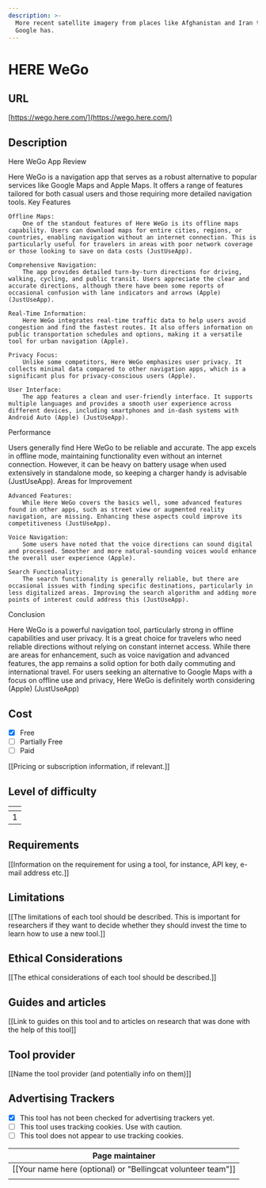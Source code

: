 ```yaml
---
description: >-
  More recent satellite imagery from places like Afghanistan and Iran than
  Google has.
---
```


# HERE WeGo

## URL

[https://wego.here.com/](https://wego.here.com/)

## Description

Here WeGo App Review

Here WeGo is a navigation app that serves as a robust alternative to popular services like Google Maps and Apple Maps. It offers a range of features tailored for both casual users and those requiring more detailed navigation tools. Key Features

```
Offline Maps:
    One of the standout features of Here WeGo is its offline maps capability. Users can download maps for entire cities, regions, or countries, enabling navigation without an internet connection. This is particularly useful for travelers in areas with poor network coverage or those looking to save on data costs​ (JustUseApp)​.

Comprehensive Navigation:
    The app provides detailed turn-by-turn directions for driving, walking, cycling, and public transit. Users appreciate the clear and accurate directions, although there have been some reports of occasional confusion with lane indicators and arrows​ (Apple)​​ (JustUseApp)​.

Real-Time Information:
    Here WeGo integrates real-time traffic data to help users avoid congestion and find the fastest routes. It also offers information on public transportation schedules and options, making it a versatile tool for urban navigation​ (Apple)​.

Privacy Focus:
    Unlike some competitors, Here WeGo emphasizes user privacy. It collects minimal data compared to other navigation apps, which is a significant plus for privacy-conscious users​ (Apple)​.

User Interface:
    The app features a clean and user-friendly interface. It supports multiple languages and provides a smooth user experience across different devices, including smartphones and in-dash systems with Android Auto​ (Apple)​​ (JustUseApp)​.
```

Performance

Users generally find Here WeGo to be reliable and accurate. The app excels in offline mode, maintaining functionality even without an internet connection. However, it can be heavy on battery usage when used extensively in standalone mode, so keeping a charger handy is advisable​ (JustUseApp)​. Areas for Improvement

```
Advanced Features:
    While Here WeGo covers the basics well, some advanced features found in other apps, such as street view or augmented reality navigation, are missing. Enhancing these aspects could improve its competitiveness​ (JustUseApp)​.

Voice Navigation:
    Some users have noted that the voice directions can sound digital and processed. Smoother and more natural-sounding voices would enhance the overall user experience​ (Apple)​.

Search Functionality:
    The search functionality is generally reliable, but there are occasional issues with finding specific destinations, particularly in less digitalized areas. Improving the search algorithm and adding more points of interest could address this​ (JustUseApp)​.
```

Conclusion

Here WeGo is a powerful navigation tool, particularly strong in offline capabilities and user privacy. It is a great choice for travelers who need reliable directions without relying on constant internet access. While there are areas for enhancement, such as voice navigation and advanced features, the app remains a solid option for both daily commuting and international travel. For users seeking an alternative to Google Maps with a focus on offline use and privacy, Here WeGo is definitely worth considering​ (Apple)​​ (JustUseApp)

## Cost

* [x] Free
* [ ] Partially Free
* [ ] Paid

\[\[Pricing or subscription information, if relevant.]]

## Level of difficulty

<table><thead><tr><th data-type="rating" data-max="5"></th></tr></thead><tbody><tr><td>1</td></tr></tbody></table>

## Requirements

\[\[Information on the requirement for using a tool, for instance, API key, e-mail address etc.]]

## Limitations

\[\[The limitations of each tool should be described. This is important for researchers if they want to decide whether they should invest the time to learn how to use a new tool.]]

## Ethical Considerations

\[\[The ethical considerations of each tool should be described.]]

## Guides and articles

\[\[Link to guides on this tool and to articles on research that was done with the help of this tool]]

## Tool provider

\[\[Name the tool provider (and potentially info on them)]]

## Advertising Trackers

* [x] This tool has not been checked for advertising trackers yet.
* [ ] This tool uses tracking cookies. Use with caution.
* [ ] This tool does not appear to use tracking cookies.

| Page maintainer                                                |
| -------------------------------------------------------------- |
| \[\[Your name here (optional) or "Bellingcat volunteer team"]] |
|                                                                |
